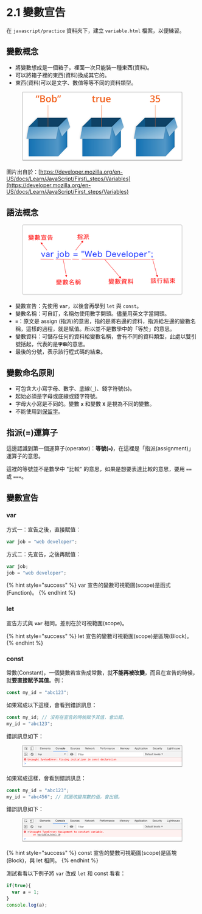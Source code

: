 # 2.1 變數宣告

在 `javascript/practice` 資料夾下，建立 `variable.html` 檔案，以便練習。

## 變數概念

* 將變數想成是一個箱子，裡面一次只能裝一種東西(資料)。
* 可以將箱子裡的東西(資料)換成其它的。
* 東西(資料)可以是文字、數值等等不同的資料類型。

<figure><img src="../.gitbook/assets/變數概念.png" alt=""><figcaption></figcaption></figure>

圖片出自於：[https://developer.mozilla.org/en-US/docs/Learn/JavaScript/First\_steps/Variables](https://developer.mozilla.org/en-US/docs/Learn/JavaScript/First_steps/Variables)

## 語法概念

<figure><img src="../.gitbook/assets/變數宣告.png" alt=""><figcaption></figcaption></figure>

* 變數宣告：先使用 **`var`**，以後會再學到 `let` 與 `const`。
* 變數名稱：可自訂，名稱勿使用數字開頭。儘量用英文字當開頭。
* **`=`**：原文是 assign (指派)的意思，指的是將右邊的資料，指派給左邊的變數名稱，這樣的過程，就是賦值。所以並不是數學中的「等於」的意思。
* 變數資料：可儲存任何的資料給變數名稱，會有不同的資料類型，此處以雙引號括起，代表的&#x662F;**`字串`**&#x7684;意思。
* 最後的分號，表示該行程式碼的結束。



## 變數命名原則

* 可包含大小寫字母、數字、底線(`_`)、錢字符號(`$`)。
* 起始必須是字母或底線或錢字符號。
* 字母大小寫是不同的。變數 **`x`** 和變數 **`X`** 是視為不同的變數。
* 不能使用到[保留字](https://www.w3schools.com/js/js_reserved.asp)。



## 指派(=)運算子

這邊認識到第一個運算子(operator)：**等號(`=`)**，在這裡是「指派(assignment)」運算子的意思。

這裡的等號並不是數學中 "比較" 的意思，如果是想要表達比較的意思，要用 `==` 或 `===`。



## 變數宣告

### var

方式一：宣告之後，直接賦值：

```javascript
var job = "web developer";
```

方式二：先宣告，之後再賦值：

```javascript
var job;
job = "web developer";
```

{% hint style="success" %}
var 宣告的變數可視範圍(scope)是函式(Function)。
{% endhint %}



### let

宣告方式與 **`var`** 相同。差別在於可視範圍(scope)。

{% hint style="success" %}
let 宣告的變數可視範圍(scope)是區塊(Block)。
{% endhint %}



### const

常數(Constant)，一個變數若宣告成常數，就**不能再被改變**，而且在宣告的時候，就**要直接賦予其值**。例：

```javascript
const my_id = "abc123";
```

如果寫成以下這樣，會看到錯誤訊息：

```javascript
const my_id; // 沒有在宣告的時候賦予其值，會出錯。
my_id = "abc123";
```

錯誤訊息如下：

<figure><img src="../.gitbook/assets/const_error.png" alt=""><figcaption></figcaption></figure>



如果寫成這樣，會看到錯誤訊息：

```javascript
const my_id = "abc123";
my_id = "abc456"; // 試圖改變常數的值，會出錯。
```

錯誤訊息如下：

<figure><img src="../.gitbook/assets/const_error2.png" alt=""><figcaption></figcaption></figure>

{% hint style="success" %}
const 宣告的變數可視範圍(scope)是區塊(Block)，與 let 相同。
{% endhint %}



測試看看以下例子將 `var` 改成 `let` 和 const 看看：

```javascript
if(true){
  var a = 1;
}
console.log(a);
```

